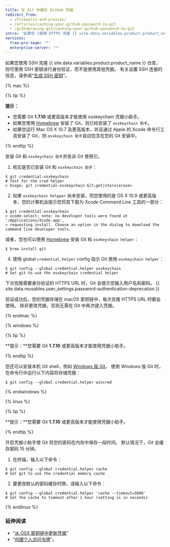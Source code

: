 ```yaml
---
title: 在 Git 中缓存 GitHub 凭据
redirect_from:
  - /firewalls-and-proxies/
  - /articles/caching-your-github-password-in-git
  - /github/using-git/caching-your-github-password-in-git
intro: '如果您 [使用 HTTPS 克隆 {{ site.data.variables.product.product_name }} 仓库](/github/using-git/whit-remote-url-should-i-us)，您可以使用凭据小助手告诉 Git 记住您的凭据。'
versions:
  free-pro-team: '*'
  enterprise-server: '*'
---
```


如果您使用 SSH 克隆 {{ site.data.variables.product.product_name }} 仓库，则可使用 SSH 密钥进行身份验证，而不是使用其他凭据。 有关设置 SSH 连接的信息，请参阅“[生成 SSH 密钥](/articles/generating-an-ssh-key)”。

{% mac %}

{% tip %}

**提示：**

- 您需要 Git **1.7.10** 或更高版本才能使用 osxkeychain 凭据小助手。
- 如果您使用 [Homebrew](http://brew.sh/) 安装了 Git，则已经安装了 `osxkeychain 助手`。
- 如果您运行 Mac OS X 10.7 及更高版本，并且通过 Apple 的 Xcode 命令行工具安装了 Git，则 `osxkeychain 助手`自动包含在您的 Git 安装中。

{% endtip %}

安装 Git 和 `osxkeychain 助手`并告诉 Git 使用它。

1. 核实是否已安装 Git 和 `osxkeychain 助手`：
  ```shell
  $ git credential-osxkeychain
  # Test for the cred helper
  > Usage: git credential-osxkeychain &lt;get|store|erase>
  ```
2. 如果 `osxkeychain helpper` 尚未安装，而您使用的是 OS X 10.9 或更高版本，您的计算机会提示您将其下载为 Xcode Command Line 工具的一部分：
  ```shell
  $ git credential-osxkeychain
  > xcode-select: note: no developer tools were found at '/Applications/Xcode.app',
  > requesting install. Choose an option in the dialog to download the command line developer tools.
  ```

 或者，您也可以使用 [Homebrew](http://brew.sh/) 安装 Git 和 `osxkeychain helper`：
  ```shell
  $ brew install git
  ```

4. 使用 global `credential.helper` config 指示 Git 使用 `osxkeychain helper`：
  ```shell
  $ git config --global credential.helper osxkeychain
  # Set git to use the osxkeychain credential helper
  ```

下次克隆需要身份验证的 HTTPS URL 时，Git 会提示您输入用户名和密码。 {{ site.data.reusables.user_settings.password-authentication-deprecation }}

验证成功后，您的凭据存储在 macOS 密钥链中，每次克隆 HTTPS URL 时都会使用。 除非更改凭据，否则无需在 Git 中再次键入凭据。

{% endmac %}

{% windows %}

{% tip %}

**提示：**您需要 Git **1.7.10** 或更高版本才能使用凭据小助手。

{% endtip %}

您还可以安装本机 Git shell，例如 [Windows 版 Git](https://git-for-windows.github.io/)。 使用 Windows 版 Git 时，在命令行中运行以下内容将存储凭据：

```shell
$ git config --global credential.helper wincred
```

{% endwindows %}

{% linux %}

{% tip %}

**提示：**您需要 Git **1.7.10** 或更高版本才能使用凭据小助手。

{% endtip %}

开启凭据小助手使 Git 将您的密码在内存中保存一段时间。 默认情况下，Git 会缓存密码 15 分钟。

1. 在终端，输入以下命令：
  ```shell
  $ git config --global credential.helper cache
  # Set git to use the credential memory cache
  ```
2. 要更改默认的密码缓存时限，请输入以下命令：
  ```shell
  $ git config --global credential.helper 'cache --timeout=3600'
  # Set the cache to timeout after 1 hour (setting is in seconds)
  ```

{% endlinux %}

### 延伸阅读

- “[从 OSX 密钥链中更新凭据](/articles/updating-credentials-from-the-osx-keychain/)”
- “[创建个人访问令牌](/github/authenticating-to-github/creating-a-personal-access-token)”。
